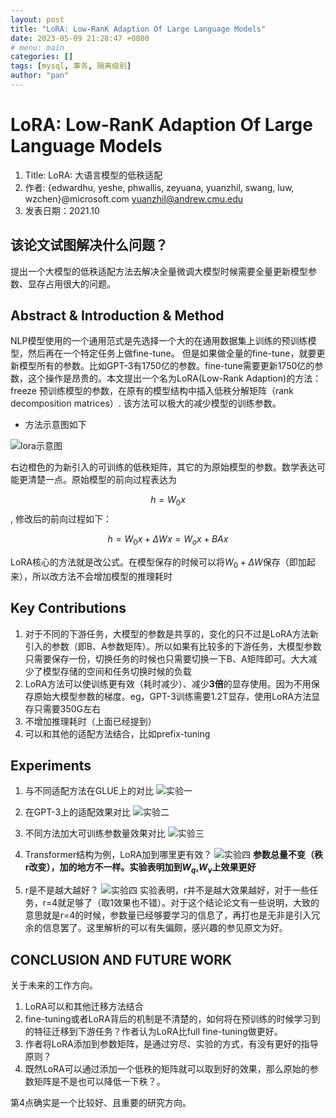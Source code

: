 ```yaml
---
layout: post
title: "LoRA: Low-RanK Adaption Of Large Language Models"
date: 2023-05-09 21:28:47 +0800
# menu: main
categories: []
tags: [mysql, 事务, 隔离级别]
author: "pan"
---
```


# LoRA: Low-RanK Adaption Of Large Language Models

1. Title: LoRA: 大语言模型的低秩适配
2. 作者: {edwardhu, yeshe, phwallis, zeyuana, yuanzhil, swang, luw, wzchen}@microsoft.com yuanzhil@andrew.cmu.edu
3. 发表日期：2021.10

## 该论文试图解决什么问题？

提出一个大模型的低秩适配方法去解决全量微调大模型时候需要全量更新模型参数、显存占用很大的问题。

## Abstract & Introduction & Method

NLP模型使用的一个通用范式是先选择一个大的在通用数据集上训练的预训练模型，然后再在一个特定任务上做fine-tune。 但是如果做全量的fine-tune，就要更新模型所有的参数。比如GPT-3有1750亿的参数。fine-tune需要更新1750亿的参数，这个操作是昂贵的。本文提出一个名为LoRA(Low-Rank Adaption)的方法：freeze 预训练模型的参数，在原有的模型结构中插入低秩分解矩阵（rank decomposition matrices）. 该方法可以极大的减少模型的训练参数。

+ 方法示意图如下

![lora示意图](/lora/lora-1.png)

右边橙色的为新引入的可训练的低秩矩阵，其它的为原始模型的参数。数学表达可能更清楚一点。原始模型的前向过程表达为

$$h = W_0x$$, 修改后的前向过程如下：

$$h = W_0x+\Delta Wx=W_ox+BAx$$

LoRA核心的方法就是改公式。在模型保存的时候可以将$W_0+\Delta W$保存（即加起来），所以改方法不会增加模型的推理耗时

## Key Contributions

1. 对于不同的下游任务，大模型的参数是共享的，变化的只不过是LoRA方法新引入的参数（即B、A参数矩阵）。所以如果有比较多的下游任务，大模型参数只需要保存一份，切换任务的时候也只需要切换一下B、A矩阵即可。大大减少了模型存储的空间和任务切换时候的负载
2. LoRA方法可以使训练更有效（耗时减少）、减少**3倍**的显存使用。因为不用保存原始大模型参数的梯度。eg，GPT-3训练需要1.2T显存，使用LoRA方法显存只需要350G左右
3. 不增加推理耗时（上面已经提到）
4. 可以和其他的适配方法结合，比如prefix-tuning

## Experiments

1. 与不同适配方法在GLUE上的对比
![实验一](/lora/lora-2.png)

2. 在GPT-3上的适配效果对比
![实验二](/lora/lora-3.png)

3. 不同方法加大可训练参数量效果对比
![实验三](/lora/lora-4.png)

4. Transformer结构为例，LoRA加到哪里更有效？
![实验四](/lora/lora-5.png)
**参数总量不变（秩r改变），加的地方不一样。实验表明加到$W_q$,$W_v$上效果更好**

5. r是不是越大越好？
![实验四](/lora/lora-6.png)
实验表明，r并不是越大效果越好，对于一些任务，r=4就足够了（取1效果也不错）。对于这个结论论文有一些说明，大致的意思就是r=4的时候，参数量已经够要学习的信息了，再打也是无非是引入冗余的信息罢了。这里解析的可以有失偏颇，感兴趣的参见原文为好。

## CONCLUSION AND FUTURE WORK

关于未来的工作方向。

1. LoRA可以和其他迁移方法结合
2. fine-tuning或者LoRA背后的机制是不清楚的，如何将在预训练的时候学习到的特征迁移到下游任务？作者认为LoRA比full fine-tuning做更好。
3. 作者将LoRA添加到参数矩阵，是通过穷尽、实验的方式，有没有更好的指导原则？
4. 既然LoRA可以通过添加一个低秩的矩阵就可以取到好的效果，那么原始的参数矩阵是不是也可以降低一下秩？。

第4点确实是一个比较好、且重要的研究方向。
